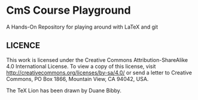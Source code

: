 CmS Course Playground
=====================

A Hands-On Repository for playing around with LaTeX and git

LICENCE
-------

This work is licensed under the Creative Commons Attribution-ShareAlike 4.0
International License. To view a copy of this license, visit
http://creativecommons.org/licenses/by-sa/4.0/ or send a letter to Creative
Commons, PO Box 1866, Mountain View, CA 94042, USA.

The TeX Lion has been drawn by Duane Bibby.
